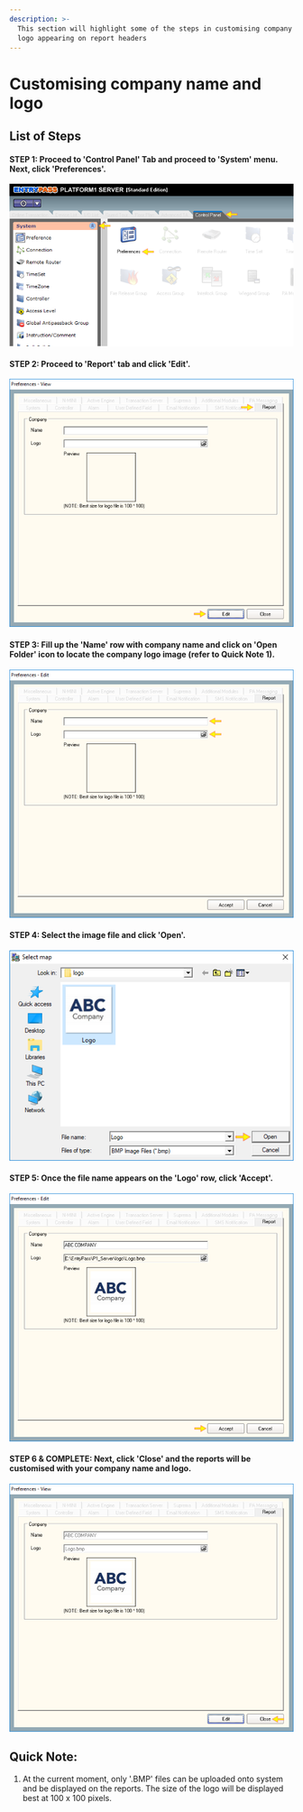 ```yaml
---
description: >-
  This section will highlight some of the steps in customising company name and
  logo appearing on report headers
---
```


# Customising company name and logo

## List of Steps

#### STEP 1: Proceed to 'Control Panel' Tab and proceed to 'System' menu. Next, click 'Preferences'. 

![](../.gitbook/assets/untitled1%20%2822%29.png)



#### STEP 2: Proceed to 'Report' tab and click 'Edit'. 

![](../.gitbook/assets/untitled2%20%2819%29.png)



#### STEP 3: Fill up the 'Name' row with company name and click on 'Open Folder' icon to locate the company logo image \(refer to Quick Note 1\).

![](../.gitbook/assets/untitled3%20%2830%29.png)



#### STEP 4: Select the image file and click 'Open'. 

![](../.gitbook/assets/untitled4%20%2812%29.png)



#### STEP 5: Once the file name appears on the 'Logo' row, click 'Accept'. 

![](../.gitbook/assets/untitled5%20%2830%29.png)



#### STEP 6 & COMPLETE: Next, click 'Close' and the reports will be customised with your company name and logo.

![](../.gitbook/assets/untitled6%20%282%29.png)

## Quick Note:

1. At the current moment, only '.BMP' files can be uploaded onto system and be displayed on the reports. The size of the logo will be displayed best at 100 x 100 pixels. 

